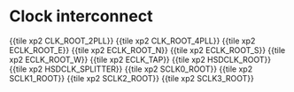 # Clock interconnect

{{tile xp2 CLK_ROOT_2PLL}}
{{tile xp2 CLK_ROOT_4PLL}}
{{tile xp2 ECLK_ROOT_E}}
{{tile xp2 ECLK_ROOT_N}}
{{tile xp2 ECLK_ROOT_S}}
{{tile xp2 ECLK_ROOT_W}}
{{tile xp2 ECLK_TAP}}
{{tile xp2 HSDCLK_ROOT}}
{{tile xp2 HSDCLK_SPLITTER}}
{{tile xp2 SCLK0_ROOT}}
{{tile xp2 SCLK1_ROOT}}
{{tile xp2 SCLK2_ROOT}}
{{tile xp2 SCLK3_ROOT}}
